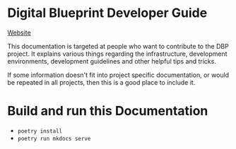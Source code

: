 # Digital Blueprint Developer Guide

[Website](https://dbp-demo.tugraz.at/dev-guide/)

This documentation is targeted at people who want to contribute to the DBP
project. It explains various things regarding the infrastructure, development
environments, development guidelines and other helpful tips and tricks.

If some information doesn't fit into project specific documentation, or would be
repeated in all projects, then this is a good place to include it.

# Build and run this Documentation

* `poetry install`
* `poetry run mkdocs serve`
